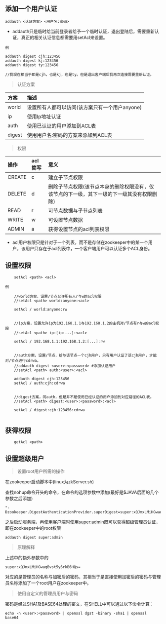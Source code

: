 ## 添加一个用户认证
```
addauth <认证方案> <用户名:密码>
```

* addauth只是临时给当前登录者给予一个临时认证，退出登陆后，需要重新认证，真正的相关认证信息都需要用setAcl来设置。

`例`

    addauth digest cjh:123456
    addauth digest kj:123456
    addauth digest ty:123456
    
    //我现在相当于即是cjh，也是kj，也是ty。但是退出客户端后我再次连接需要重新认证。

> 认证方案

|方案|描述|
|:--|:--|
|world|设置所有人都可以访问(该方案只有一个用户anyone)|
|ip|使用Ip地址认证|
|auth|使用已认证的用户添加到ACL表|
|digest|使用用户名:密码的方案来添加到ACL表|

> 权限

|操作|acl简写|意义|
|:--|:--|:--|
|CREATE|c|建立子节点权限|
|DELETE|d|删除子节点权限(该节点本身的删除权限没有，仅该节点的下一级，其下一级的下一级其没有权限删除)|
|READ|r|可节点数据与子节点列表|
|WRITE|w|可设置节点数据|
|ADMIN|a|获得设置节点的acl列表权限|

* acl用户权限只是针对于一个列表，而不是存储在zookeeper中的某一个用户，该用户只存在于acl列表中，一个客户端用户可以认证多个ACL身份。

## 设置权限
```
    setAcl <path> <acl>
```

`例`
```
    //world方案，设置/节点允许所有人r与w的acl权限
    //setAcl <path> world:anyone:<acl>
    
    setAcl / world:anyone:rw
    
    
    //ip方案，设置允许ip为192.168.1.1与192.168.1.2的主机对/节点有r与w的acl权限
    //setAcl <path> ip:[ip:...]:<acl>
    
    setAcl / 192.168.1.1:192.168.1.2:[...]:rw
    
    
    //auth方案，设置/节点，给与该节点一个cjh用户，只有用户认证了该cjh用户，才能对/节点进行cdrwa。
    //addauth digest <user>:<password> #添加认证用户
    //setAcl <path> auth:<user>:<acl>
    
    addauth digest cjh:123456
    setAcl / auth:cjh:cdrwa
    
    
    //digest方案，同auth，但是并不是使用已经认证的用户添加到对应路径的ACL表。
    //setAcl <path> digest:<user>:<password>:<acl>
    
    setAcl / digest:cjh:123456:cdrwa
    
```

## 获得权限
```
    getAcl <path>
```


## 设置超级用户

> 设置root用户所需的操作

在zookeeper启动脚本中(linux为zkServer.sh)

查找nohup命令开头的命令，在命令的选项参数中添加(最好是$JAVA后面的几个参数之后添加)

    "-Dzookeeper.DigestAuthenticationProvider.superDigest=super:xQJmxLMiHGwaqBvst5y6rkB6HQs="

之后启动服务端，再使用客户端时使用super:admin既可以获得超级管理员认证，即在zookeeper中的root权限

    addauth digest super:admin

> 原理解释    

上述中的额外参数中的

    super:xQJmxLMiHGwaqBvst5y6rkB6HQs=

对应的是管理员的名称与加密后的密码，其相当于是直接使用加密后的密码与管理员名称添加了一个root用户在zookeeper中。


> 使用自定义的管理员用户与密码

密码是经过SHA1及BASE64处理的密文，在SHELL中可以通过以下命令计算：

    echo -n <user>:<password> | openssl dgst -binary -sha1 | openssl base64